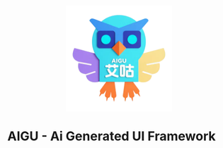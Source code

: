 <!-- image -->
<div style="width: 100%; display: flex; justify-content: center; margin: 1rem 0;">
    <img src="./media/aigu.webp" alt="AIGU" style="width:25vmin; height:25vmin; margin: 0 auto;">
</div>

# AIGU - Ai Generated UI Framework


